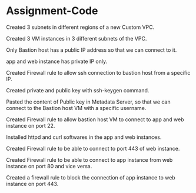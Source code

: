 # Assignment-Code
Created 3 subnets in different regions of a new Custom VPC.

Created 3 VM instances in 3 different subnets of the VPC.

Only Bastion host has a public IP address so that we can connect to it.

app and web instance has private IP only.

Created Firewall rule to allow ssh connection to bastion host from a specific IP.

Created private and public key with ssh-keygen command.

Pasted the content of Public key in Metadata Server, so that we can connect to the Bastion host VM with a specific username.

Created Firewall rule to allow bastion host VM to connect to app and web instance on port 22.

Installed httpd and curl softwares in the app and web instances.

Created Firewall rule to be able to connect to port 443 of web instance.

Created Firewall rule to be able to connect to app instance from web instance on port 80 and vice versa.

Created a firewall rule to block the connection of app instance to web instance on port 443.

